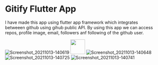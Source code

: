 # Gitify Flutter App
I have made this app using flutter app framework which integrates betweeen github using gihub public API. By using this app we can access repos, profile image, email, followers anf following of the github user.

![Screenshot_20211013-140619](https://user-images.githubusercontent.com/47942129/137103817-b0b40bb5-3713-449d-bda9-67a43acbbf4c.jpg)
<img src="https://user-images.githubusercontent.com/47942129/137103817-b0b40bb5-3713-449d-bda9-67a43acbbf4c.jpg" width="48">
![Screenshot_20211013-140648](https://user-images.githubusercontent.com/47942129/137104700-462487fc-1b2b-4480-aa1c-111f9d1c91a8.jpg)
![Screenshot_20211013-140725](https://user-images.githubusercontent.com/47942129/137104623-5b82f23f-ecff-41f0-9d56-16875c1d3bba.jpg)
![Screenshot_20211013-140741](https://user-images.githubusercontent.com/47942129/137104630-2ac7ee95-603e-4185-ac37-4b5a7e3de85a.jpg)
